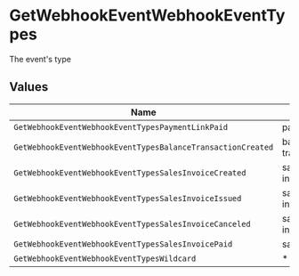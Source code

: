 # GetWebhookEventWebhookEventTypes

The event's type


## Values

| Name                                                        | Value                                                       |
| ----------------------------------------------------------- | ----------------------------------------------------------- |
| `GetWebhookEventWebhookEventTypesPaymentLinkPaid`           | payment-link.paid                                           |
| `GetWebhookEventWebhookEventTypesBalanceTransactionCreated` | balance-transaction.created                                 |
| `GetWebhookEventWebhookEventTypesSalesInvoiceCreated`       | sales-invoice.created                                       |
| `GetWebhookEventWebhookEventTypesSalesInvoiceIssued`        | sales-invoice.issued                                        |
| `GetWebhookEventWebhookEventTypesSalesInvoiceCanceled`      | sales-invoice.canceled                                      |
| `GetWebhookEventWebhookEventTypesSalesInvoicePaid`          | sales-invoice.paid                                          |
| `GetWebhookEventWebhookEventTypesWildcard`                  | *                                                           |